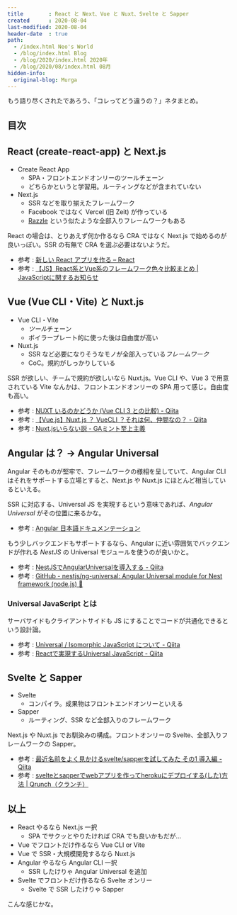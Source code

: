 ```yaml
---
title        : React と Next、Vue と Nuxt、Svelte と Sapper
created      : 2020-08-04
last-modified: 2020-08-04
header-date  : true
path:
  - /index.html Neo's World
  - /blog/index.html Blog
  - /blog/2020/index.html 2020年
  - /blog/2020/08/index.html 08月
hidden-info:
  original-blog: Murga
---
```


もう語り尽くされたであろう、「コレってどう違うの？」ネタまとめ。

## 目次

## React (create-react-app) と Next.js

- Create React App
  - SPA・フロントエンドオンリーのツールチェーン
  - どちらかというと学習用。ルーティングなどが含まれていない
- Next.js
  - SSR などを取り揃えたフレームワーク
  - Facebook ではなく Vercel (旧 Zeit) が作っている
  - [Razzle](https://github.com/jaredpalmer/razzle) という似たような全部入りフレームワークもある

React の場合は、とりあえず何か作るなら CRA ではなく Next.js で始めるのが良いっぽい。SSR の有無で CRA を選ぶ必要はないようだ。

- 参考 : [新しい React アプリを作る – React](https://ja.reactjs.org/docs/create-a-new-react-app.html)
- 参考 : [【JS】React系とVue系のフレームワーク色々比較まとめ | JavaScriptに関するお知らせ](https://jsnotice.com/posts/2020-06-13/)

## Vue (Vue CLI・Vite) と Nuxt.js

- Vue CLI・Vite
  - *ツール*チェーン
  - ボイラープレート的に使った後は自由度が高い
- Nuxt.js
  - SSR など必要になりそうなモノが全部入っている*フレームワーク*
  - CoC。規約がしっかりしている

SSR が欲しい、チームで規約が欲しいなら Nuxt.js。Vue CLI や、Vue 3 で用意されている Vite なんかは、フロントエンドオンリーの SPA 用って感じ。自由度も高い。

- 参考 : [NUXT いるのかどうか (Vue CLI 3 との比較) - Qiita](https://qiita.com/macoshita/items/bf295a1e0f5fefff3d8e)
- 参考 : [【Vue.js】Nuxt.js ？ VueCLI ？それは何、仲間なの？ - Qiita](https://qiita.com/kaketechjapan/items/71db5fae8463b1f4f596)
- 参考 : [Nuxt.jsいらない説 - GAミント至上主義](https://uyamazak.hatenablog.com/entry/2018/08/15/124952)

## Angular は？ → Angular Universal

Angular そのものが堅牢で、フレームワークの様相を呈していて、Angular CLI はそれをサポートする立場とすると、Next.js や Nuxt.js にほとんど相当しているといえる。

SSR に対応する、Universal JS を実現するという意味であれば、*Angular Universal* がその位置に来るかな。

- 参考 : [Angular 日本語ドキュメンテーション](https://angular.jp/guide/universal)

もう少しバックエンドもサポートするなら、Angular に近い雰囲気でバックエンドが作れる *NestJS* の Universal モジュールを使うのが良いかと。

- 参考 : [NestJSでAngularUniversalを導入する - Qiita](https://qiita.com/YutaSaito1991/items/f50b90924b1ced2babc1)
- 参考 : [GitHub - nestjs/ng-universal: Angular Universal module for Nest framework (node.js) 🌷](https://github.com/nestjs/ng-universal)

### Universal JavaScript とは

サーバサイドもクライアントサイドも JS にすることでコードが共通化できるという設計論。

- 参考 : [Universal / Isomorphic JavaScript について - Qiita](https://qiita.com/kyrieleison/items/4ac5bcc331aee6394440)
- 参考 : [Reactで実現するUniversal JavaScript - Qiita](https://qiita.com/Ryusou/items/df00e5f89f2d0109a8c2)

## Svelte と Sapper

- Svelte
  - コンパイラ。成果物はフロントエンドオンリーといえる
- Sapper
  - ルーティング、SSR など全部入りのフレームワーク

Next.js や Nuxt.js でお馴染みの構成。フロントオンリーの Svelte、全部入りフレームワークの Sapper。

- 参考 : [最近名前をよく見かけるsvelte/sapperを試してみた その1 導入編 - Qiita](https://qiita.com/inagacky/items/bac20282d44737e9740f)
- 参考 : [svelteとsapperでwebアプリを作ってherokuにデプロイする(した)方法 | Qrunch（クランチ）](https://qrunch.net/@ahyaemon/entries/Px2rUrNjpqwnM8eR)

## 以上

- React やるなら Next.js 一択
  - SPA でサクッとやりたければ CRA でも良いかもだが…
- Vue でフロントだけ作るなら Vue CLI or Vite
- Vue で SSR・大規模開発するなら Nuxt.js
- Angular やるなら Angular CLI 一択
  - SSR したけりゃ Angular Universal を追加
- Svelte でフロントだけ作るなら Svelte オンリー
  - Svelte で SSR したけりゃ Sapper

こんな感じかな。
